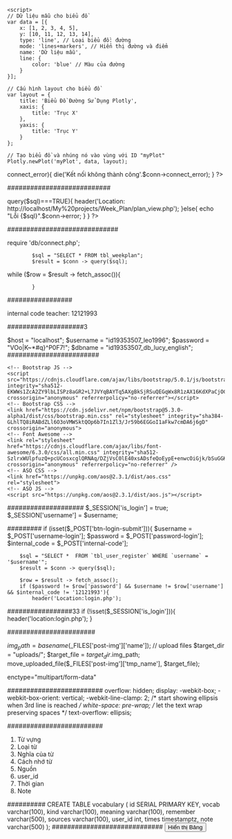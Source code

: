 <!DOCTYPE html>
<html lang="en">

<head>
    <meta charset="UTF-8">
    <meta name="viewport" content="width=device-width, initial-scale=1.0">
    <title>Biểu Đồ Sử Dụng Plotly</title>
    <!-- Liên kết đến thư viện Plotly -->
    <script src="https://cdn.plot.ly/plotly-latest.min.js"></script>
</head>

<body>
    <!-- Địa chỉ ID của div này sẽ được sử dụng để nhúng biểu đồ -->
    <div id="myPlot"></div>

    <script>
    // Dữ liệu mẫu cho biểu đồ
    var data = [{
        x: [1, 2, 3, 4, 5],
        y: [10, 11, 12, 13, 14],
        type: 'line', // Loại biểu đồ: đường
        mode: 'lines+markers', // Hiển thị đường và điểm
        name: 'Dữ liệu mẫu',
        line: {
            color: 'blue' // Màu của đường
        }
    }];

    // Cấu hình layout cho biểu đồ
    var layout = {
        title: 'Biểu Đồ Đường Sử Dụng Plotly',
        xaxis: {
            title: 'Trục X'
        },
        yaxis: {
            title: 'Trục Y'
        }
    };

    // Tạo biểu đồ và nhúng nó vào vùng với ID "myPlot"
    Plotly.newPlot('myPlot', data, layout);
</script>

</body>

</html>


<?php
$host = "localhost";
$username = "root";
$password = "";
$dbname = "week_plan";

$conn = new mysqli($host, $username, $password, $dbname);

if($conn -> connect_error){
    die('Kết nối không thành công'.$conn->connect_error);
}


?>

###########################

<?php

require 'db/connect.php';

if (isset($_POST['btn-date'])){
    $day = $_POST['day'];
    $monWork = $_POST['monwork'];
    $monTime = $_POST['montime'];
    $monContemplation = $_POST['moncontemplation'];
    $monEmotion = $_POST['monemotion'];


    $sql = "INSERT INTO `tbl_weekplan` (`day`, `monwork`, `montime`, `moncontemplation`, `monemotion`) VALUES('$day','$monWork','$monTime','$monContemplation','$monEmotion')";

    if($conn->query($sql)===TRUE){
        header('Location: http://localhost/My%20projects/Week_Plan/plan_view.php');
    }else{
        echo "Lỗi {$sql}".$conn->error;
    }
}

?>


#############################

   require 'db/connect.php';

            $sql = "SELECT * FROM tbl_weekplan";
            $result = $conn -> query($sql);

while ($row = $result -> fetch_assoc()){
               
            }

#################

internal code teacher: 12121993

####################3

  $host = "localhost";
        $username = "id19353507_leo1996";
        $password = "VOo|K~*#q}^P0F7!";
        $dbname = "id19353507_db_lucy_english";
########################

    <!-- Bootstrap JS -->
    <script src="https://cdnjs.cloudflare.com/ajax/libs/bootstrap/5.0.1/js/bootstrap.min.js" integrity="sha512-EKWWs1ZcA2ZY9lbLISPz8aGR2+L7JVYqBAYTq5AXgBkSjRSuQEGqWx8R1zAX16KdXPaCjOCaKE8MCpU0wcHlHA==" crossorigin="anonymous" referrerpolicy="no-referrer"></script>
    <!-- Bootstrap CSS -->
    <link href="https://cdn.jsdelivr.net/npm/bootstrap@5.3.0-alpha1/dist/css/bootstrap.min.css" rel="stylesheet" integrity="sha384-GLhlTQ8iRABdZLl6O3oVMWSktQOp6b7In1Zl3/Jr59b6EGGoI1aFkw7cmDA6j6gD" crossorigin="anonymous">
    <!-- Font Awesome -->
    <link rel="stylesheet" href="https://cdnjs.cloudflare.com/ajax/libs/font-awesome/6.3.0/css/all.min.css" integrity="sha512-SzlrxWUlpfuzQ+pcUCosxcglQRNAq/DZjVsC0lE40xsADsfeQoEypE+enwcOiGjk/bSuGGKHEyjSoQ1zVisanQ==" crossorigin="anonymous" referrerpolicy="no-referrer" />
    <!-- ASO CSS -->
    <link href="https://unpkg.com/aos@2.3.1/dist/aos.css" rel="stylesheet">
    <!-- ASO JS -->
    <script src="https://unpkg.com/aos@2.3.1/dist/aos.js"></script>

<script>
  AOS.init();
</script>

####################
$_SESSION['is_login'] = true;
$_SESSION['username'] = $username;

#########
if (isset($_POST['btn-login-submit'])){
        $username = $_POST['username-login'];
        $password = $_POST['password-login'];
        $internal_code = $_POST['internal-code'];

        $sql = "SELECT *  FROM `tbl_user_register` WHERE `username` = '$username'";
        $result = $conn -> query($sql);

        $row = $result -> fetch_assoc();
        if ($password != $row['password'] && $username != $row['username'] && $internal_code != '12121993'){
            header('Location:login.php');

#################33
if (!isset($_SESSION['is_login'])){
    header('location:login.php');
}

#######################

$img_path = basename($_FILES['post-img']['name']);
    // upload files
    $target_dir = "uploads/";
    $target_file = $target_dir.$img_path;
    move_uploaded_file($_FILES['post-img']['tmp_name'], $target_file);


enctype="multipart/form-data"


#########################
overflow: hidden;
        display: -webkit-box;
        -webkit-box-orient: vertical;
        -webkit-line-clamp: 2; /* start showing ellipsis when 3rd line is reached */
        white-space: pre-wrap; /* let the text wrap preserving spaces */
        text-overflow: ellipsis;

#########################
1. Từ vựng
2. Loại từ
3. Nghĩa của từ
4. Cách nhớ từ
5. Nguồn
6. user_id
7. Thời gian
8. Note

##########
CREATE TABLE vocabulary (
    id SERIAL PRIMARY KEY,
	vocab varchar(100),
	kind varchar(100),
	meaning varchar(100),
	remember varchar(500),
	sources varchar(100),
	user_id int,
	times timestamptz,
	note varchar(500)
);
#############################
<button id="showButton">Hiển thị Bảng</button>

<style>
    .hidden {
        display: none;
        opacity: 0;
        height: 0;
        overflow: hidden;
        transition: all 0.5s ease-in-out;
    }
    #myTable:not(.hidden) {
        opacity: 1;
        height: auto;
    }
</style>
<table id="myTable" class="hidden">
    <thead>
        <tr>
            <th>Header 1</th>
            <th>Header 2</th>
            <!-- Thêm các cột khác nếu cần -->
        </tr>
    </thead>
    <tbody>
        <tr>
            <td>Data 1</td>
            <td>Data 2</td>
            <!-- Thêm dữ liệu cho các cột khác nếu cần -->
        </tr>
    </tbody>
</table>


<script>
    document.getElementById("showButton").addEventListener("click", function() {
    // Lấy tham chiếu đến bảng
    var table = document.getElementById("myTable");

    // Kiểm tra xem bảng có được ẩn hay không
    var isHidden = table.classList.contains("hidden");

    // Nếu bảng đang ẩn, hiển thị nó; ngược lại, ẩn nó
    if (isHidden) {
        table.classList.remove("hidden");
    } else {
        table.classList.add("hidden");
    }
});
</script>